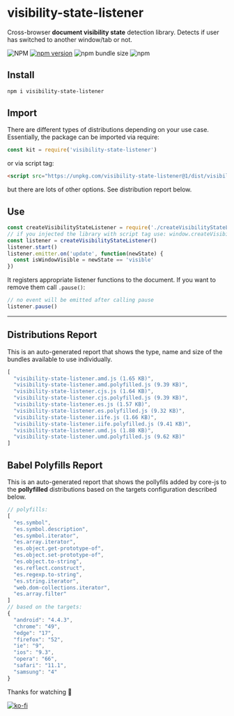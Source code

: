 # visibility-state-listener
Cross-browser **document visibility state** detection library. Detects if user has switched to another window/tab or not.

![NPM](https://img.shields.io/npm/l/visibility-state-listener)
[![npm version](https://badge.fury.io/js/visibility-state-listener.svg)](https://badge.fury.io/js/visibility-state-listener)
![npm bundle size](https://img.shields.io/bundlephobia/min/visibility-state-listener)
![npm](https://img.shields.io/npm/dy/visibility-state-listener)

## Install
```sh
npm i visibility-state-listener
```

## Import
There are different types of distributions depending on your use case. Essentially, the package can be imported via require:

```js
const kit = require('visibility-state-listener')
```

or via script tag:

```html
<script src="https://unpkg.com/visibility-state-listener@1/dist/visibility-state-listener.iife.js" crossorigin type="text/javascript"></script>
```

but there are lots of other options. See distribution report below.

## Use
```js
const createVisibilityStateListener = require('./createVisibilityStateListener')
// if you injected the library with script tag use: window.createVisibilityStateListener
const listener = createVisibilityStateListener()
listener.start()
listener.emitter.on('update', function(newState) {
  const isWindowVisible = newState == 'visible'
})
```

It registers appropriate listener functions to the document. If you want to remove them call `.pause()`:
```js
// no event will be emitted after calling pause
listener.pause()
```

---

## Distributions Report
This is an auto-generated report that shows the type, name and size of the bundles available to use individually.

[comment]: # (DISTRIBUTIONS_REPORT_START)
```js
[
  "visibility-state-listener.amd.js (1.65 KB)",
  "visibility-state-listener.amd.polyfilled.js (9.39 KB)",
  "visibility-state-listener.cjs.js (1.64 KB)",
  "visibility-state-listener.cjs.polyfilled.js (9.39 KB)",
  "visibility-state-listener.es.js (1.57 KB)",
  "visibility-state-listener.es.polyfilled.js (9.32 KB)",
  "visibility-state-listener.iife.js (1.66 KB)",
  "visibility-state-listener.iife.polyfilled.js (9.41 KB)",
  "visibility-state-listener.umd.js (1.88 KB)",
  "visibility-state-listener.umd.polyfilled.js (9.62 KB)"
]
```
[comment]: # (DISTRIBUTIONS_REPORT_END)

## Babel Polyfills Report
This is an auto-generated report that shows the pollyfils added by core-js to the **pollyfilled** distributions based on the targets configuration described below.

[comment]: # (BABEL_POLYFILLS_REPORT_START)
```js
// polyfills:
[
  "es.symbol",
  "es.symbol.description",
  "es.symbol.iterator",
  "es.array.iterator",
  "es.object.get-prototype-of",
  "es.object.set-prototype-of",
  "es.object.to-string",
  "es.reflect.construct",
  "es.regexp.to-string",
  "es.string.iterator",
  "web.dom-collections.iterator",
  "es.array.filter"
]
// based on the targets:
{
  "android": "4.4.3",
  "chrome": "49",
  "edge": "17",
  "firefox": "52",
  "ie": "9",
  "ios": "9.3",
  "opera": "66",
  "safari": "11.1",
  "samsung": "4"
}
```
[comment]: # (BABEL_POLYFILLS_REPORT_END)

Thanks for watching 🐬

[![ko-fi](https://www.ko-fi.com/img/githubbutton_sm.svg)](https://ko-fi.com/F1F1RFO7)
